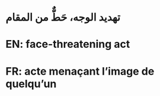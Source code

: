 # تهديد الوجه، حَطٌّ من المقام

# EN: face-threatening act

# FR: acte menaçant l’image de quelqu’un
